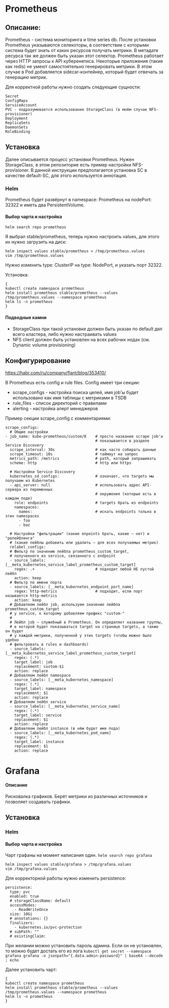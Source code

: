 # Prometheus
## Описание:

Prometheus - система мониторинга и time series db.
После установки Prometheus указываются селекоторы, в соответствии с которыми система будет знать от каких ресурсов получать метрики. В метадате ресурса так же должен быть указан этот селектор.
Prometheus работает через HTTP запросы к API куберенетиса.
Некоторые приложения (такие как redis) не умеют самостоятельно генерировать метрики. В этом случае в Pod добавляется sidecar-контейнер, который будет отвечать за генерацию метрик.

Для корректной работы нужно создать следующие сущности:
```
Secret
ConfigMaps
ServiceAccount
PVC - подразумевается использование StorageClass (в моём случае NFS-provisioner)
Deployment
ReplicaSets
DaemonSets
RoleBinding
```

## Установка

Далее описывается процесс установки Prometheus.
Нужен StorageClass, в этом репозиторие есть пример настройки NFS-provisioner.
В данной инструкции предполагается установка SC в качестве default-SC, для этого используется аннотация.

### Helm
Prometheus будет развёрнут в namespace: Prometheus на nodePort: 32322 и иметь два PersistentVolume.

#### Выбор чарта и настройка
```helm search repo prometheus```

Я выбрал stable/prometheus, теперь нужно настроить values, для этого их нужно загрузить на диск:
```
helm inspect values stable/prometheus > /tmp/prometheus.values
vim /tmp/prometheus.values
```
Нужно изменить type: ClusterIP на type: NodePort, и указать порт 32322.

Установка:
```
{
kubectl create namespace prometheus
helm install prometheus stable/prometheus --values /tmp/prometheus.values --namespace prometheus
helm ls -n prometheus
}
```
#### Подводные камни
- StorageClass при такой установке должен быть указан по default дял всего кластера, либо нужно настраивать values
- NFS client должен быть установлен на всех рабочих нодах (см. Dynamic volume provisioning)

## Конфигурирование
https://habr.com/ru/company/flant/blog/353410/

В Prometheus есть config и rule files.
Config имеет три секции:
- scrape_configs - настройка поиска целей, имя job'ы будет использовано как имя таблицы с метриками в TSDB
- rule_files - список директорий с правилами
- alerting - настройка алерт менеджеров

Пример секции scrape_config с комментариями:
```
scrape_configs:
  # Общие настройки
- job_name: kube-prometheus/custom/0    # просто название scrape job'а
                                        # показывается в разделе Service Discovery
  scrape_interval: 30s                  # как часто собирать данные
  scrape_timeout: 10s                   # таймаут на запрос
  metrics_path: /metrics                # path, который запрашивать
  scheme: http                          # http или https

  # Настройки Service Discovery
  kubernetes_sd_configs:                # означает, что targets мы получаем из Kubernetes
  - api_server: null                    # использовать адрес API-сервера из переменных
                                        # окружения (которые есть в каждом поде)
    role: endpoints                     # targets брать из endpoints
    namespaces:
      names:                            # искать endpoints только в этих namespaces
      - foo
      - baz

  # Настройки "фильтрации" (какие enpoints брать, какие — нет) и "релейблинга"
  # (какие лейблы добавить или удалить — для всех получаемых метрик)
  relabel_configs:
  # Фильтр по значению лейбла prometheus_custom_target,
  # полученного из service, связанного с endpoint
  - source_labels: [__meta_kubernetes_service_label_prometheus_custom_target]
    regex: .+                           # подходит любой НЕ пустой лейбл
    action: keep
  # Фильтр по имени порта
  - source_labels: [__meta_kubernetes_endpoint_port_name]
    regex: http-metrics                 # подходит, если порт называется http-metrics
    action: keep
  # Добавляем лейбл job, используем значение лейбла prometheus_custom_target
  # у service, к которому добавляем префикс "custom-"
  #
  # Лейбл job — служебный в Prometheus. Он определяет название группы,
  # в которой будет показываться target на странице targets, а также он будет
  # у каждой метрики, полученной у этих targets (чтобы можно было удобно
  # фильтровать в rules и dashboards)
  - source_labels: [__meta_kubernetes_service_label_prometheus_custom_target]
    regex: (.*)
    target_label: job
    replacement: custom-$1
    action: replace
  # Добавляем лейбл namespace
  - source_labels: [__meta_kubernetes_namespace]
    regex: (.*)
    target_label: namespace
    replacement: $1
    action: replace
  # Добавляем лейбл service
  - source_labels: [__meta_kubernetes_service_name]
    regex: (.*)
    target_label: service
    replacement: $1
    action: replace
  # Добавляем лейбл instance (в нём будет имя пода)
  - source_labels: [__meta_kubernetes_pod_name]
    regex: (.*)
    target_label: instance
    replacement: $1
    action: replace
```



# Grafana

#### Описание
Рисковалка графиков. Берёт метрики из различных источников и позволяет создавать графики.


## Установка

### Helm
#### Выбор чарта и настройка

Чарт графаны на момент написания один.
```helm search repo grafana```

```
helm inspect values stable/grafana > /tmp/grafana.values
vim /tmp/grafana.values
```
Для корректорной работы нужно изменить persistence:
```
persistence:
  type: pvc
  enabled: true
  # storageClassName: default
  accessModes:
    - ReadWriteOnce
  size: 10Gi
  # annotations: {}
  finalizers:
    - kubernetes.io/pvc-protection
  # subPath: ""
  # existingClaim:

```
При желании можно установить пароль админа. Если он не установлен, то можно будет достать его из лога
```kubectl get secret --namespace grafana grafana -o jsonpath="{.data.admin-password}" | base64 --decode ; echo```

Далее установить чарт:
```
{
kubectl create namespace prometheus
helm install prometheus stable/prometheus --values /tmp/prometheus.values --namespace prometheus
helm ls -n prometheus
}
```
